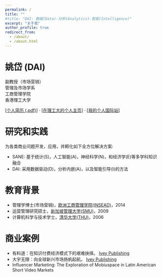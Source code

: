 ```yaml
---
permalink: /
title: ""
#title: "DAI: 数据(Data)-分析(Analytics)-智能(Intelligence)"
excerpt: "关于我"
author_profile: true
redirect_from: 
  - /about/
  - /about.html
---
```


姚岱 (DAI)
======
副教授（市场营销）  
管理及市场学系  
工商管理学院  
香港理工大学

[<a href="files/dai_cv.pdf" target="_blank">个人简历 (.pdf)</a>] $\cdot$ [<a href="https://mm.polyu.edu.hk/people/academic-staff/dr-dai-yao/" target="_blank">在理工大的个人主页</a>] $\cdot$ [<a href="https://www.yodadai.com" target="_blank">我的个人国际站</a>]

研究和实践
======
为各类商业问题开发，应用，并孵化如下全方位解决方案:
* SANE: 基于统计(S)，人工智能(A)，神经科学(N)，和经济学(E)等多学科知识融合
* DAI: 采用数据驱动(D)，分析内嵌(A)，以及智能引导(I)的方法


教育背景
======
* 管理学博士(市场营销)，<a href="https://www.insead.edu/" target="_blank">欧洲工商管理学院(INSEAD)</a>，2014
* 运营管理研究硕士，<a href="https://business.smu.edu.sg/" target="_blank">新加坡管理大学(SMU)</a>，2009
* 计算机科学与技术学士，<a href="https://www.cs.tsinghua.edu.cn/" target="_blank">清华大学(THU)</a>，2006


商业案例
======
* 有料道：在知识付费经济模式下的艰难抉择。 <a href="https://www.iveypublishing.ca/s/product/youliaodao-in-the-era-of-knowledge-economy-go-big-or-go-home/01t5c00000Cwqp6AAB" target="_blank">Ivey Publishing</a>
* 大宇无限：向全球新兴市场扬帆起航。 <a href="https://www.iveypublishing.ca/s/product/mobiuspace-venturing-into-emerging-markets/01t5c00000CwqpTAAR" target="_blank">Ivey Publishing</a>
* Influencer Marketing: The Exploration of Mobiuspace in Latin American Short Video Markets


